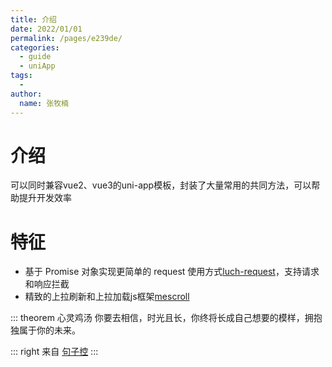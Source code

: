 ```yaml
---
title: 介绍
date: 2022/01/01
permalink: /pages/e239de/
categories: 
  - guide
  - uniApp
tags: 
  - 
author: 
  name: 张牧楠
---
```


# 介绍
可以同时兼容vue2、vue3的uni-app模板，封装了大量常用的共同方法，可以帮助提升开发效率

# 特征
- 基于 Promise 对象实现更简单的 request 使用方式[luch-request](https://www.quanzhan.co/luch-request/)，支持请求和响应拦截
- 精致的上拉刷新和上拉加载js框架[mescroll](http://www.mescroll.com/)


::: theorem 心灵鸡汤
你要去相信，时光且长，你终将长成自己想要的模样，拥抱独属于你的未来。

::: right
来自 [句子控](https://www.juzikong.com/tags/%E5%8A%B1%E5%BF%97)
:::